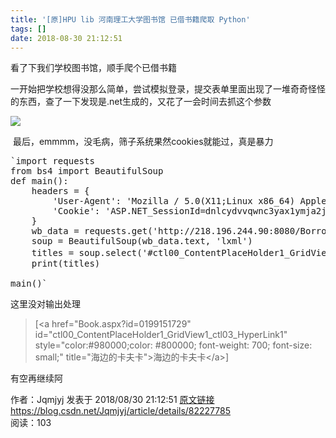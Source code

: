 ```yaml
---
title: '[原]HPU lib 河南理工大学图书馆 已借书籍爬取 Python'
tags: []
date: 2018-08-30 21:12:51
---
```


看了下我们学校图书馆，顺手爬个已借书籍

一开始把学校想得没那么简单，尝试模拟登录，提交表单里面出现了一堆奇奇怪怪的东西，查了一下发现是.net生成的，又花了一会时间去抓这个参数

![](https://img-blog.csdn.net/20180830210037627?watermark/2/text/aHR0cHM6Ly9ibG9nLmNzZG4ubmV0L0pxbWp5ag==/font/5a6L5L2T/fontsize/400/fill/I0JBQkFCMA==/dissolve/70)

 最后，emmmm，没毛病，筛子系统果然cookies就能过，真是暴力

<pre class="has">
`import requests
from bs4 import BeautifulSoup
def main():
    headers = {
        'User-Agent': 'Mozilla / 5.0(X11;Linux x86_64) AppleWebKit / 537.36(KHTML, like Gecko) Ubuntu Chromium / 68.0.3440.106 Chrome / 68.0.3440.106 Safari / 537.36',
        'Cookie': 'ASP.NET_SessionId=dnlcydvvqwnc3yax1ymja2ji',
    }
    wb_data = requests.get('http://218.196.244.90:8080/Borrowing.aspx', headers = headers)
    soup = BeautifulSoup(wb_data.text, 'lxml')
    titles = soup.select('#ctl00_ContentPlaceHolder1_GridView1_ctl0{}_HyperLink1'.format(str(3))    #format从2开始到你借的书数量+1)
    print(titles)

main()`</pre>

这里没对输出处理

> [&lt;a href="Book.aspx?id=0199151729" id="ctl00_ContentPlaceHolder1_GridView1_ctl03_HyperLink1" style="color:#980000;color: #800000; font-weight: 700; font-size: small;" title="海边的卡夫卡"&gt;海边的卡夫卡&lt;/a&gt;]

有空再继续阿 
                    <div>
                        作者：Jqmjyj 发表于 2018/08/30 21:12:51 [原文链接](https://blog.csdn.net/Jqmjyj/article/details/82227785) https://blog.csdn.net/Jqmjyj/article/details/82227785                    </div>
                    <div>
                        阅读：103                     </div>